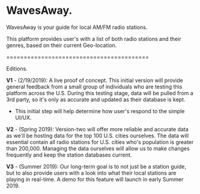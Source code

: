 # WavesAway.

WavesAway is your guide for local AM/FM radio stations. 

This platform provides user's with a list of both radio stations and their genres, based on their current Geo-location. 

=========================================

Editions.

**V1** - (2/19/2019): A live proof of concept. This initial version will provide general feedback from a small group of individuals who are testing this 
platform across the U.S. During this testing stage, data will be pulled from a 3rd party, so it's only as accurate and updated as their database is kept.   

* This initial step will help determine how user's respond to the simple UI/UX.

**V2** - (Spring 2019): Version-two will offer more reliable and accurate data as we'll be hosting data for the top 100 U.S. cities ourselves. 
The data will essential contain all radio stations for U.S. cities who's population is greater than 200,000. Managing the data ourselves will 
allow us to make changes frequently and keep the station databases current. 

**V3** - (Summer 2019): Our long-term goal is to not just be a station guide, but to also provide users with a look into what their 
local stations are playing in real-time. A demo for this feature will launch in early Summer 2019. 


